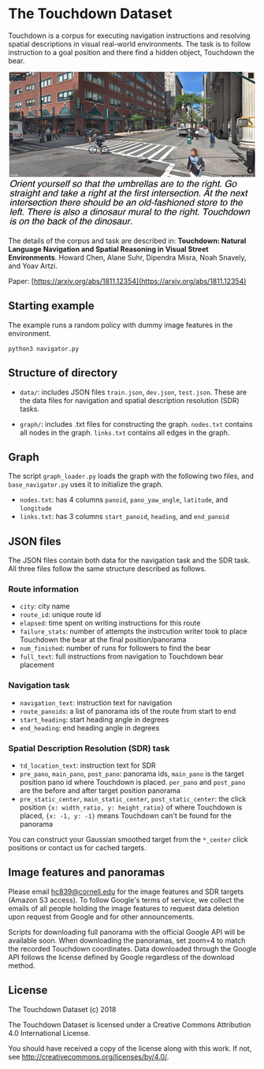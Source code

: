 # The Touchdown Dataset

Touchdown is a corpus for executing navigation instructions and resolving spatial descriptions in visual real-world environments. The task is to follow instruction to a goal position and there find a hidden object, Touchdown the bear. 

<p align="center">  
  <img src="touchdown.gif">
</p>


The details of the corpus and task are described in: **Touchdown: Natural Language Navigation and Spatial Reasoning in Visual Street Environments**. Howard Chen, Alane Suhr, Dipendra Misra, Noah Snavely, and Yoav Artzi.

Paper: [https://arxiv.org/abs/1811.12354](https://arxiv.org/abs/1811.12354)

## Starting example
The example runs a random policy with dummy image features in the environment. 

```
python3 navigator.py
```

## Structure of directory

- `data/`: includes JSON files `train.json`, `dev.json`, `test.json`. These are the data files for navigation and spatial description resolution (SDR) tasks.

- `graph/`: includes .txt files for constructing the graph. `nodes.txt` contains all nodes in the graph. `links.txt` contains all edges in the graph.

## Graph
The script `graph_loader.py` loads the graph with the following two files, and `base_navigator.py` uses it to initialize the graph.

- `nodes.txt`: has 4 columns `panoid`, `pano_yaw_angle`, `latitude`, and `longitude`
- `links.txt`: has 3 columns `start_panoid`, `heading`, and `end_panoid`

## JSON files
The JSON files contain both data for the navigation task and the SDR task. All three files follow the same structure described as follows.

### Route information
- `city`: city name
- `route_id`: unique route id  
- `elapsed`: time spent on writing instructions for this route
- `failure_stats`: number of attempts the instrcution writer took to place Touchdown the bear at the final position/panorama
- `num_finished`: number of runs for followers to find the bear
- `full_text`: full instructions from navigation to Touchdown bear placement

### Navigation task
- `navigation_text`: instruction text for navigation 
- `route_panoids`: a list of panorama ids of the route from start to end
- `start_heading`: start heading angle in degrees
- `end_heading`: end heading angle in degrees

### Spatial Description Resolution (SDR) task
- `td_location_text`: instruction text for SDR
- `pre_pano`, `main_pano`, `post_pano`: panorama ids, `main_pano` is the target position pano id where Touchdown is placed. `per_pano` and `post_pano` are the before and after target position panorama
- `pre_static_center`, `main_static_center`, `post_static_center`: the click position `{x: width_ratio, y: height_ratio}` of where Touchdown is placed, `{x: -1, y: -1}` means Touchdown can't be found for the panorama

You can construct your Gaussian smoothed target from the `*_center` click positions or contact us for cached targets.

## Image features and panoramas
Please email hc839@cornell.edu for the image features and SDR targets (Amazon S3 access). To follow Google's terms of service, we collect the emails of all people holding the image features to request data deletion upon request from Google and for other announcements.

Scripts for downloading full panorama with the official Google API will be available soon. When downloading the panoramas, set zoom=4 to match the recorded Touchdown coordinates. Data downloaded through the Google API follows the license defined by Google regardless of the download method.


## License
The Touchdown Dataset (c) 2018

The Touchdown Dataset is licensed under a
Creative Commons Attribution 4.0 International License.

You should have received a copy of the license along with this
work. If not, see <http://creativecommons.org/licenses/by/4.0/>.


